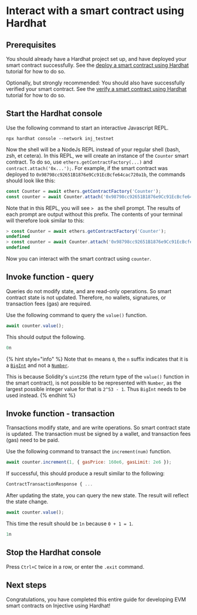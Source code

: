 # Interact with a smart contract using Hardhat

## Prerequisites

You should already have a Hardhat project set up, and have deployed your smart contract successfully.
See the [deploy a smart contract using Hardhat](./deploy-hardhat.md) tutorial for how to do so.

Optionally, but strongly recommended: You should also have successfully verified your smart contract.
See the [verify a smart contract using Hardhat](./verify-hardhat.md) tutorial for how to do so.

## Start the Hardhat console

Use the following command to start an interactive Javascript REPL.

```shell
npx hardhat console --network inj_testnet
```

Now the shell will be a NodeJs REPL instead of your regular shell (bash, zsh, et cetera).
In this REPL, we will create an instance of the `Counter` smart contract.
To do so, use `ethers.getContractFactory(...)` and `contract.attach('0x...');`.
For example, if the smart contract was deployed to `0x98798cc92651B1876e9Cc91EcBcfe64cac720a1b`, the commands should look like this:

```js
const Counter = await ethers.getContractFactory('Counter');
const counter = await Counter.attach('0x98798cc92651B1876e9Cc91EcBcfe64cac720a1b');
```

Note that in this REPL, you will see `> ` as the shell prompt.
The results of each prompt are output without this prefix.
The contents of your terminal will therefore look similar to this:

```js
> const Counter = await ethers.getContractFactory('Counter');
undefined
> const counter = await Counter.attach('0x98798cc92651B1876e9Cc91EcBcfe64cac720a1b');
undefined
```

Now you can interact with the smart contract using `counter`.

## Invoke function - query

Queries do not modify state, and are read-only operations.
So smart contract state is not updated.
Therefore, no wallets, signatures, or transaction fees (gas) are required.

Use the following command to query the `value()` function.

```js
await counter.value();
```

This should output the following.

```js
0n
```

{% hint style="info" %}
Note that `0n` means `0`, the `n` suffix indicates that it is
a [`BigInt`](https://developer.mozilla.org/en-US/docs/Web/JavaScript/Reference/Global_Objects/BigInt)
and not a [`Number`](https://developer.mozilla.org/en-US/docs/Web/JavaScript/Reference/Global_Objects/Number).

This is because Solidity's `uint256` (the return type of the `value()` function in the smart contract),
is not possible to be represented with `Number`,
as the largest possible integer value for that is `2^53 - 1`.
Thus `BigInt` needs to be used instead.
{% endhint %}

## Invoke function - transaction

Transactions modify state, and are write operations.
So smart contract state is updated.
The transaction must be signed by a wallet, and transaction fees (gas) need to be paid.

Use the following command to transact the `increment(num)` function.

```js
await counter.increment(1, { gasPrice: 160e6, gasLimit: 2e6 });
```

If successful, this should produce a result similar to the following:

```js
ContractTransactionResponse { ...
```

After updating the state, you can query the new state.
The result will reflect the state change.

```js
await counter.value();
```

This time the result should be `1n` because `0 + 1 = 1`.

```js
1n
```

## Stop the Hardhat console

Press `Ctrl+C` twice in a row, or enter the `.exit` command.

## Next steps

Congratulations, you have completed this entire guide for developing EVM smart contracts on Injective using Hardhat!

<!-- TODO add link to building a dapp when that is available -->
